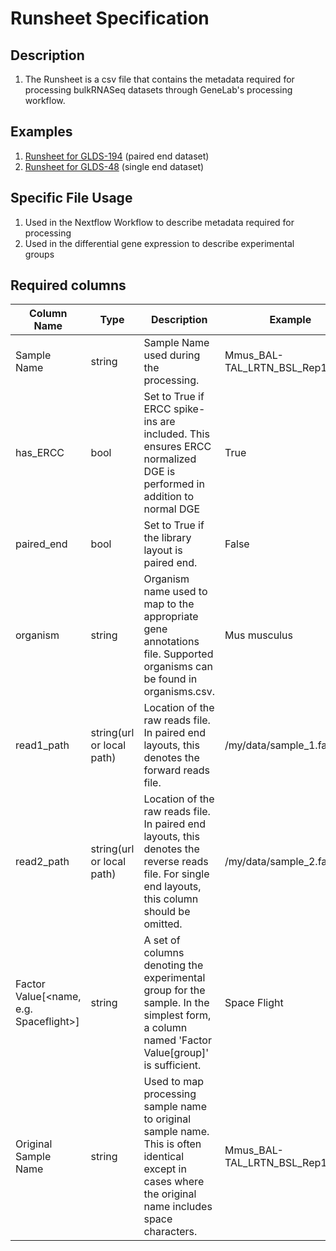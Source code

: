 # Runsheet Specification

## Description

1. The Runsheet is a csv file that contains the metadata required for processing bulkRNASeq datasets through GeneLab's processing workflow.

## Examples

1. [Runsheet for GLDS-194](paired_end_runsheet/GLDS-194_bulkRNASeq_v1.csv) (paired end dataset)
2. [Runsheet for GLDS-48](single_end_runsheet/GLDS-48_bulkRNASeq_v1.csv) (single end dataset)

## Specific File Usage

1. Used in the Nextflow Workflow to describe metadata required for processing
2. Used in the differential gene expression to describe experimental groups

## Required columns

| Column Name                            | Type                      | Description                                                                                                                                            | Example                       |
|----------------------------------------|---------------------------|--------------------------------------------------------------------------------------------------------------------------------------------------------|-------------------------------|
| Sample Name                            | string                    | Sample Name used during the processing.                                                                                                                | Mmus_BAL-TAL_LRTN_BSL_Rep1_B7 |
| has_ERCC                               | bool                      | Set to True if ERCC spike-ins are included. This ensures ERCC normalized DGE is performed in addition to normal DGE                                    | True                          |
| paired_end                             | bool                      | Set to True if the library layout is paired end.                                                                                                       | False                         |
| organism                               | string                    | Organism name used to map to the appropriate gene annotations file. Supported organisms can be found in organisms.csv.                                 | Mus musculus                  |
| read1_path                             | string(url or local path) | Location of the raw reads file. In paired end layouts, this denotes the forward reads file.                                                            | /my/data/sample_1.fastq.gz    |
| read2_path                             | string(url or local path) | Location of the raw reads file. In paired end layouts, this denotes the reverse reads file. For single end layouts, this column should be omitted.                                                            | /my/data/sample_2.fastq.gz    |
| Factor Value[<name, e.g. Spaceflight>] | string                    | A set of columns denoting the experimental group for the sample.  In the simplest form, a column named 'Factor Value[group]' is sufficient.            | Space Flight                  |
| Original Sample Name                   | string                    | Used to map processing sample name to original sample name. This is often identical except in cases where the original name includes space characters. | Mmus_BAL-TAL_LRTN_BSL_Rep1_B7 |